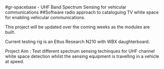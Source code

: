 #gr-spacebase - UHF Band Spectrum Sensing for vehicular communications
##Software radio approach to cataloguing TV white space for enabling vehicular communications.

This project will be updated over the coming weeks as the modules are built.

Current testing rig is an Ettus Research N210 with WBX daughterboard.

Project Aim : Test different spectrum sensing techinques for UHF channel white space detection  whilst the sensing equipment is travelling in a vehicle at speed.
